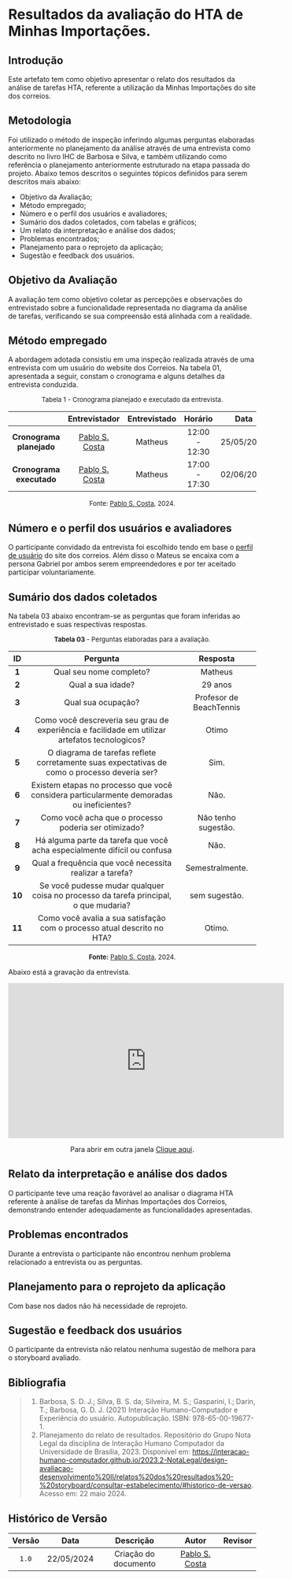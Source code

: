 # Resultados da avaliação do HTA de Minhas Importações.

## Introdução

Este artefato tem como objetivo apresentar o relato dos resultados da análise de tarefas HTA, referente a utilização da Minhas Importações do site dos correios.

## Metodologia

Foi utilizado o método de inspeção inferindo algumas perguntas elaboradas anteriormente no planejamento da análise através de uma entrevista como descrito no livro IHC de Barbosa e Silva, e também utilizando como referência o planejamento anteriormente estruturado na etapa passada do projeto. Abaixo temos descritos o seguintes tópicos definidos para serem descritos mais abaixo:

* Objetivo da Avaliação;
* Método empregado;
* Número e o perfil dos usuários e avaliadores;
* Sumário dos dados coletados, com tabelas e gráficos;
* Um relato da interpretação e análise dos dados;
* Problemas encontrados;
* Planejamento para o reprojeto da aplicação;
* Sugestão e feedback dos usuários.

## Objetivo da Avaliação

A avaliação tem como objetivo coletar as percepções e observações do entrevistado sobre a funcionalidade representada no diagrama da análise de tarefas, verificando se sua compreensão está alinhada com a realidade.

## Método empregado

A abordagem adotada consistiu em uma inspeção realizada através de uma entrevista com um usuário do website dos Correios. Na tabela 01, apresentada a seguir, constam o cronograma e alguns detalhes da entrevista conduzida. 

<center>

<font size="2"><p style="text-align: center">Tabela 1 - Cronograma planejado e executado da entrevista.</p></font>

| | Entrevistador | Entrevistado | Horário | Data | Local | 
| :----: | :-----------: | :----------: | :-----: |:----:| :----:| 
| **Cronograma planejado** | [Pablo S. Costa][PabloGH] | Matheus | 12:00 - 12:30 | 25/05/2024  | LagoBT, Lago Sul – DF | 
| **Cronograma executado** | [Pablo S. Costa][PabloGH] | Matheus | 17:00 - 17:30 | 02/06/2024  | LagoBT, Lago Sul – DF |

<font size="2"><p style="text-align: center">Fonte: [Pablo S. Costa][PabloGH], 2024.</p></font>

</center>

## Número e o perfil dos usuários e avaliadores

O participante convidado da entrevista foi escolhido tendo em base o [perfil de usuário](../../../analise_de_requisitos/perfil_de_usuario/perfil_de_usuario.md) do site dos correios. Além disso o Mateus se encaixa com a persona Gabriel por ambos serem empreendedores e por ter aceitado participar voluntariamente.

## Sumário dos dados coletados

Na tabela 03 abaixo encontram-se as perguntas que foram inferidas ao entrevistado e suas respectivas respostas.

<font size="2"><p style="text-align: center">**Tabela 03** - Perguntas elaboradas para a avaliação.</p></font>

<center>

| ID | Pergunta | Resposta |
|:---:|:---:|:----:|
| **1** | Qual seu nome completo? | Matheus |
| **2** | Qual a sua idade? | 29 anos  |  
| **3** | Qual sua ocupação?	  | Profesor de BeachTennis |  
| **4** | Como você descreveria seu grau de experiência e facilidade em utilizar artefatos tecnologicos? | Otimo |
| **5** | O diagrama de tarefas reflete corretamente suas expectativas de como o processo deveria ser? | Sim. |
| **6** | Existem etapas no processo que você considera particularmente demoradas ou ineficientes? | Não. |  
| **7** | Como você acha que o processo poderia ser otimizado? | Não tenho sugestão. |
| **8** | Há alguma parte da tarefa que você acha especialmente difícil ou confusa | Não. |
| **9** | Qual a frequência que você necessita realizar a tarefa?  | Semestralmente. |
| **10** | Se você pudesse mudar qualquer coisa no processo da tarefa principal, o que mudaria? | sem sugestão. |
| **11** | Como você avalia a sua satisfação com o processo atual descrito no HTA? | Otimo. |


</center>

<font size="2"><p style="text-align: center">**Fonte:** [Pablo S. Costa][PabloGH], 2024.</p></font>

Abaixo está a gravação da  entrevista.

<center>

<iframe width="560" height="315" src="https://www.youtube.com/embed/f3NWsS1urr4?si=d1HiNJL-eYGcmls0" title="YouTube video player" frameborder="0" allow="accelerometer; autoplay; clipboard-write; encrypted-media; gyroscope; picture-in-picture; web-share" referrerpolicy="strict-origin-when-cross-origin" allowfullscreen></iframe>

</center>

<p style="text-align: center">Para abrir em outra janela <a href="https://www.youtube.com/embed/f3NWsS1urr4" target="blanket">Clique aqui</a>.</p>

## Relato da interpretação e análise dos dados

O participante teve uma reação favorável ao analisar o diagrama HTA referente à análise de tarefas da Minhas Importações dos Correios, demonstrando entender adequadamente as funcionalidades apresentadas.

## Problemas encontrados

Durante a entrevista o participante não encontrou nenhum problema relacionado a entrevista ou as perguntas.

## Planejamento para o reprojeto da aplicação

Com base nos dados não há necessidade de reprojeto.

## Sugestão e feedback dos usuários

O participante da entrevista não relatou nenhuma sugestão de melhora para o storyboard avaliado.

## Bibliografia

> 1. Barbosa, S. D. J.; Silva, B. S. da; Silveira, M. S.; Gasparini, I.; Darin, T.; Barbosa, G. D. J. (2021) Interação Humano-Computador e Experiência do usuário. Autopublicação. ISBN: 978-65-00-19677-1. 
> 2. Planejamento do relato de resultados. Repositório do Grupo Nota Legal da disciplina de Interação Humano Computador da Universidade de Brasília, 2023. Disponível em: <https://interacao-humano-computador.github.io/2023.2-NotaLegal/design-avaliacao-desenvolvimento%20II/relatos%20dos%20resultados%20-%20storyboard/consultar-estabelecimento/#historico-de-versao>. Acesso em: 22 maio 2024.

## Histórico de Versão

| Versão | Data | Descrição | Autor | Revisor
|:-:|:-:|:-:|:-:|:-:|
|`1.0`| 22/05/2024 | Criação do documento | [Pablo S. Costa][PabloGH] |  |

[GabrielfGH]: https://github.com/MMcLovin
[GabrielbGH]: https://github.com/https://github.com/Bertolazi
[ClaudioGH]: https://github.com/claudiohsc
[EliasGH]: https://www.github.com/EliasOliver21
[PabloGH]: https://github.com/pabloheika
[RicardoGH]: https://www.github.com/avmricardo
